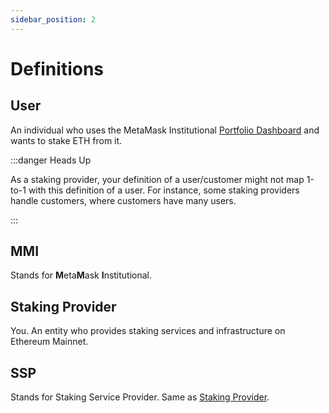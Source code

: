 ```yaml
---
sidebar_position: 2
---
```


# Definitions

## User

An individual who uses the MetaMask Institutional [Portfolio Dashboard](https://metamask-institutional.io/) and wants to stake ETH from it.

:::danger Heads Up

As a staking provider, your definition of a user/customer might not map 1-to-1 with this definition of a user. For instance, some staking providers handle customers, where customers have many users.

:::

## MMI

Stands for **M**eta**M**ask **I**nstitutional.

## Staking Provider

You. An entity who provides staking services and infrastructure on Ethereum Mainnet.

## SSP

Stands for Staking Service Provider. Same as [Staking Provider](#staking-provider).
